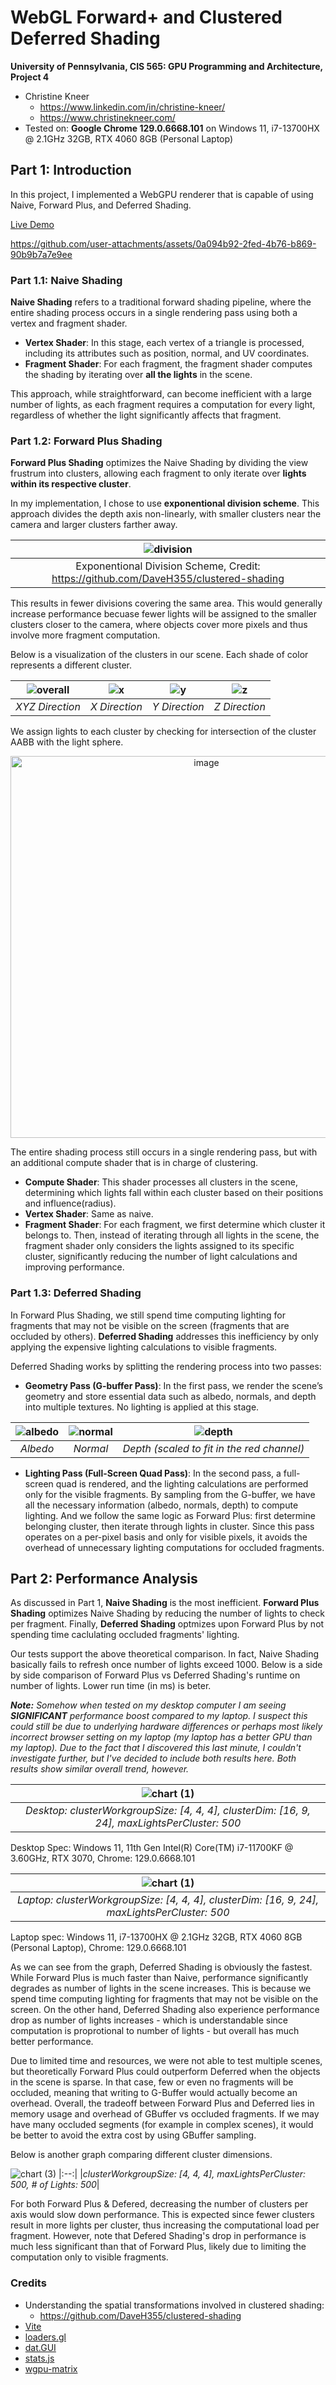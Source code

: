 WebGL Forward+ and Clustered Deferred Shading
======================

**University of Pennsylvania, CIS 565: GPU Programming and Architecture, Project 4**

* Christine Kneer
  * https://www.linkedin.com/in/christine-kneer/
  * https://www.christinekneer.com/
* Tested on: **Google Chrome 129.0.6668.101** on
  Windows 11, i7-13700HX @ 2.1GHz 32GB, RTX 4060 8GB (Personal Laptop)

## Part 1: Introduction

In this project, I implemented a WebGPU renderer that is capable of using Naive, Forward Plus, and Deferred Shading.

[Live Demo](https://jiaomama.github.io/Project4-WebGPU-Forward-Plus-and-Clustered-Deferred/)

https://github.com/user-attachments/assets/0a094b92-2fed-4b76-b869-90b9b7a7e9ee


### Part 1.1: Naive Shading

**Naive Shading** refers to a traditional forward shading pipeline, where the entire shading process occurs in a single rendering pass using both a vertex and fragment shader.

- **Vertex Shader**: In this stage, each vertex of a triangle is processed, including its attributes such as position, normal, and UV coordinates.
- **Fragment Shader**: For each fragment, the fragment shader computes the shading by iterating over **all the lights** in the scene.

This approach, while straightforward, can become inefficient with a large number of lights, as each fragment requires a computation for every light, regardless of whether the light significantly affects that fragment.

### Part 1.2: Forward Plus Shading

**Forward Plus Shading** optimizes the Naive Shading by dividing the view frustrum into clusters, allowing each fragment to only iterate over **lights within its respective cluster**. 

In my implementation, I chose to use **exponentional division scheme**. This approach divides the depth axis non-linearly, with smaller clusters near the camera and larger clusters farther away.

|![division](https://github.com/user-attachments/assets/c3a3946d-ef6e-4be0-b60d-be942d82aeb6)|
|:--:|
|Exponentional Division Scheme, Credit: https://github.com/DaveH355/clustered-shading|

This results in fewer divisions covering the same area. This would generally increase performance becuase fewer lights will be assigned to the smaller clusters closer to the camera, where objects cover more pixels and thus involve more fragment computation. 

Below is a visualization of the clusters in our scene. Each shade of color represents a different cluster.

|![overall](https://github.com/user-attachments/assets/720d9fc7-7d85-4d62-b265-e3a33e56ddb9)|![x](https://github.com/user-attachments/assets/f756648e-c97d-4419-bbfe-7734c44863b7)|![y](https://github.com/user-attachments/assets/f5e8024e-7da5-4acb-815f-b0d80413f65c)|![z](https://github.com/user-attachments/assets/12d1d057-81d3-4b3b-a018-5a64c36045d0)|
|:--:|:--:|:--:|:--:|
|*XYZ Direction*|*X Direction*|*Y Direction*|*Z Direction*|

We assign lights to each cluster by checking for intersection of the cluster AABB with the light sphere.

<p align="center">
<img width="611" alt="image" src="https://github.com/user-attachments/assets/6e04d743-b3f9-4bd7-b18d-382f29393206">
</p>

The entire shading process still occurs in a single rendering pass, but with an additional compute shader that is in charge of clustering.
- **Compute Shader**: This shader processes all clusters in the scene, determining which lights fall within each cluster based on their positions and influence(radius).
- **Vertex Shader**: Same as naive.
- **Fragment Shader**: For each fragment, we first determine which cluster it belongs to. Then, instead of iterating through all lights in the scene, the fragment shader only considers the lights assigned to its specific cluster, significantly reducing the number of light calculations and improving performance.

### Part 1.3: Deferred Shading

In Forward Plus Shading, we still spend time computing lighting for fragments that may not be visible on the screen (fragments that are occluded by others). **Deferred Shading** addresses this inefficiency by only applying the expensive lighting calculations to visible fragments.

Deferred Shading works by splitting the rendering process into two passes:

- **Geometry Pass (G-buffer Pass)**: In the first pass, we render the scene’s geometry and store essential data such as albedo, normals, and depth into multiple textures. No lighting is applied at this stage.

|![albedo](https://github.com/user-attachments/assets/e6ddeb61-dbb6-49d4-b64b-06de1acb157a)|![normal](https://github.com/user-attachments/assets/67eb0ee4-38c6-43e8-9a10-0d6045d48b1b)|![depth](https://github.com/user-attachments/assets/cf2787c5-6a6f-4cd8-b14c-58c3fe080dd2)|
|:--:|:--:|:--:|
|*Albedo*|*Normal*|*Depth (scaled to fit in the red channel)*|

- **Lighting Pass (Full-Screen Quad Pass)**: In the second pass, a full-screen quad is rendered, and the lighting calculations are performed only for the visible fragments. By sampling from the G-buffer, we have all the necessary information (albedo, normals, depth) to compute lighting. And we follow the same logic as Forward Plus: first determine belonging cluster, then iterate through lights in cluster. Since this pass operates on a per-pixel basis and only for visible pixels, it avoids the overhead of unnecessary lighting computations for occluded fragments.

## Part 2: Performance Analysis

As discussed in Part 1, **Naive Shading** is the most inefficient. **Forward Plus Shading** optimizes Naive Shading by reducing the number of lights to check per fragment. Finally, **Deferred Shading** optmizes upon Forward Plus by not spending time caclulating occluded fragments' lighting. 

Our tests support the above theoretical comparison. In fact, Naive Shading basically fails to refresh once number of lights exceed 1000. Below is a side by side comparison of Forward Plus vs Deferred Shading's runtime on number of lights. Lower run time (in ms) is beter.

***Note:** Somehow when tested on my desktop computer I am seeing **SIGNIFICANT** performance boost compared to my laptop. I suspect this could still be due to underlying hardware differences or perhaps most likely incorrect browser setting on my laptop (my laptop has a better GPU than my laptop). Due to the fact that I discovered this last minute, I couldn't investigate further, but I've decided to include both results here. Both results show similar overall trend, however.*

|![chart (1)](https://github.com/user-attachments/assets/e07e5b8d-8499-4c03-b430-30aaaa5cd232)|
|:--:|
|*Desktop: clusterWorkgroupSize: [4, 4, 4], clusterDim: [16, 9, 24], maxLightsPerCluster: 500*|

Desktop Spec: Windows 11, 11th Gen Intel(R) Core(TM) i7-11700KF @ 3.60GHz, RTX 3070, Chrome: 129.0.6668.101

|![chart (1)](https://github.com/user-attachments/assets/0323b57b-3e8f-446e-8cc0-8075409f31ad)|
|:--:|
|*Laptop: clusterWorkgroupSize: [4, 4, 4], clusterDim: [16, 9, 24], maxLightsPerCluster: 500*|

Laptop spec: Windows 11, i7-13700HX @ 2.1GHz 32GB, RTX 4060 8GB (Personal Laptop), Chrome: 129.0.6668.101

As we can see from the graph, Deferred Shading is obviously the fastest. While Forward Plus is much faster than Naive, performance significantly degrades as number of lights in the scene increases. This is because we spend time computing lighting for fragments that may not be visible on the screen. On the other hand, Deferred Shading also experience performance drop as number of lights increases - which is understandable since computation is proprotional to number of lights - but overall has much better performance.

Due to limited time and resources, we were not able to test multiple scenes, but theoretically Forward Plus could outperform Deferred when the objects in the scene is sparse. In that case, few or even no fragments will be occluded, meaning that writing to G-Buffer would actually become an overhead. Overall, the tradeoff between Forward Plus and Deferred lies in memory usage and overhead of GBuffer vs occluded fragments. If we may have many occluded segments (for example in complex scenes), it would be better to avoid the extra cost by using GBuffer sampling.

Below is another graph comparing different cluster dimensions.

![chart (3)](https://github.com/user-attachments/assets/040378b6-78a4-4e5f-9af4-ef1171528deb)
|:--:|
|*clusterWorkgroupSize: [4, 4, 4], maxLightsPerCluster: 500, # of Lights: 500*|

For both Forward Plus & Defered, decreasing the number of clusters per axis would slow down performance. This is expected since fewer clusters result in more lights per cluster, thus increasing the computational load per fragment. However, note that Defered Shading's drop in performance is much less significant than that of Forward Plus, likely due to limiting the computation only to visible fragments.

### Credits
- Understanding the spatial transformations involved in clustered shading:
    - https://github.com/DaveH355/clustered-shading
- [Vite](https://vitejs.dev/)
- [loaders.gl](https://loaders.gl/)
- [dat.GUI](https://github.com/dataarts/dat.gui)
- [stats.js](https://github.com/mrdoob/stats.js)
- [wgpu-matrix](https://github.com/greggman/wgpu-matrix)
